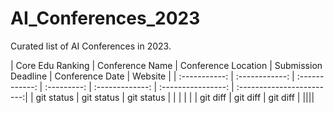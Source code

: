 # AI_Conferences_2023

Curated list of AI Conferences in 2023.

| Core Edu Ranking | Conference Name | Conference Location | Submission Deadline | Conference Date | Website |
| :-----------: | :------------: | :------------: | :---------: | :-------------: | :----------------: | :------------------------:|
| git status   |   git status   |    git status |       |    |  |  |
| git diff     |    git diff    |      git diff |       ||||

